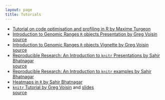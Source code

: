 ```yaml
---
layout: page
title: Tutorials
---
```


<!--## Contents
{:.no_toc}

* Will be replaced with the ToC, excluding the "Contents" header
{:toc}-->

* [Tutorial on code optimisation and profiling in R by Maxime Turgeon](http://turgeonmaxime.github.io/optimisation/)
* [Introduction to Genomic Ranges `R` objects Presentation by Greg Voisin](/tutorials/granges/granges-tutorial-presentation.html)  
[source](https://raw.githubusercontent.com/GreenwoodLab/GreenwoodLab.github.io/master/tutorials/granges/granges-tutorial-presentation.Rpres)
* [Introduction to Genomic Ranges `R` objects Vignette by Greg Voisin](/tutorials/granges/granges-tutorial.html)  
[source](https://raw.githubusercontent.com/GreenwoodLab/GreenwoodLab.github.io/master/tutorials/granges/granges-tutorial.Rmd)
* [Reproducible Research: An Introduction to `knitr` Presentations by Sahir Bhatnagar](https://github.com/sahirbhatnagar/knitr-tutorial/blob/master/slides/mcgill-knitr.pdf)  
[source](https://github.com/sahirbhatnagar/knitr-tutorial/blob/master/slides/mcgill-knitr.Rnw)
* [Reproducible Research: An Introduction to `knitr` examples by Sahir Bhatnagar](https://github.com/sahirbhatnagar/knitr-tutorial)
* [Heatmaps in `R` by Sahir Bhatnagar](http://sahirbhatnagar.com/heatmap/)
* [`knitr` Tutorial by Greg Voisin](/tutorials/knitr/tutorial_knitr.html) and [slides](/tutorials/knitr/rr-journal-club.pdf)  
[source](/tutorials/knitr/tutorial_knitr_version3.rmd)






